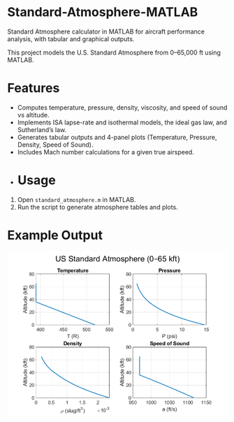 # Standard-Atmosphere-MATLAB
Standard Atmosphere calculator in MATLAB for aircraft performance analysis, with tabular and graphical outputs.

This project models the U.S. Standard Atmosphere from 0–65,000 ft using MATLAB.  
# Features
- Computes temperature, pressure, density, viscosity, and speed of sound vs altitude.
- Implements ISA lapse-rate and isothermal models, the ideal gas law, and Sutherland’s law.
- Generates tabular outputs and 4-panel plots (Temperature, Pressure, Density, Speed of Sound).
- Includes Mach number calculations for a given true airspeed.
- # Usage
1. Open `standard_atmosphere.m` in MATLAB.  
2. Run the script to generate atmosphere tables and plots.  
# Example Output
![Atmosphere Plots](plot.png)
